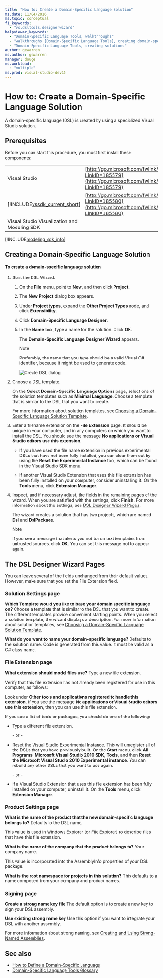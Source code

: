 ```yaml
---
title: "How to: Create a Domain-Specific Language Solution"
ms.date: 11/04/2016
ms.topic: conceptual
f1_keywords:
  - "vs.dsltools.designerwizard"
helpviewer_keywords:
  - "Domain-Specific Language Tools, walkthroughs"
  - "walkthroughs [Domain-Specific Language Tools], creating domain-specific language"
  - "Domain-Specific Language Tools, creating solutions"
author: gewarren
ms.author: gewarren
manager: douge
ms.workload:
  - "multiple"
ms.prod: visual-studio-dev15
---
```

# How to: Create a Domain-Specific Language Solution
A domain-specific language (DSL) is created by using a specialized Visual Studio solution.

## Prerequisites
 Before you can start this procedure, you must first install these components:


| | |
|-|-|
| Visual Studio | [http://go.microsoft.com/fwlink/?LinkID=185579](http://go.microsoft.com/fwlink/?LinkID=185579) |
| [!INCLUDE[vssdk_current_short](../modeling/includes/vssdk_current_short_md.md)] | [http://go.microsoft.com/fwlink/?LinkID=185580](http://go.microsoft.com/fwlink/?LinkID=185580) |
| Visual Studio Visualization and Modeling SDK | |

[!INCLUDE[modeling_sdk_info](includes/modeling_sdk_info.md)]


## Creating a Domain-Specific Language Solution

#### To create a domain-specific language solution

1. Start the DSL Wizard.

   1. On the **File** menu, point to **New**, and then click **Project**.

   2. The **New Project** dialog box appears.

   3. Under **Project types**, expand the **Other Project Types** node, and click **Extensibility**.

   4. Click **Domain-Specific Language Designer**.

   5. In the **Name** box, type a name for the solution. Click **OK**.

       The **Domain-Specific Language Designer Wizard** appears.

      > [!NOTE]
      >  Preferably, the name that you type should be a valid Visual C# identifier, because it might be used to generate code.

      ![Create DSL dialog](../modeling/media/create_dsldialog.png)

2. Choose a DSL template.

    On the **Select Domain-Specific Language Options** page, select one of the solution templates such as **Minimal Language**. Choose a template that is similar to the DSL that you want to create.

    For more information about solution templates, see [Choosing a Domain-Specific Language Solution Template](../modeling/choosing-a-domain-specific-language-solution-template.md).

3. Enter a filename extension on the **File Extension** page. It should be unique in your computer, and in any computers on which you want to install the DSL. You should see the message **No applications or Visual Studio editors use this extension**.

   -   If you have used the file name extension in previous experimental DSLs that have not been fully installed, you can clear them out by using the **Reset the Experimental Instance** tool, which can be found in the Visual Studio SDK menu.

   -   If another Visual Studio Extension that uses this file extension has been fully installed on your computer, consider uninstalling it. On the **Tools** menu, click **Extension Manager**.

4. Inspect, and if necessary adjust, the fields in the remaining pages of the wizard. When you are satisfied with the settings, click **Finish**. For more information about the settings, see [DSL Designer Wizard Pages](#settings).

    The wizard creates a solution that has two projects, which are named **Dsl** and **DslPackage**.

   > [!NOTE]
   >  If you see a message that alerts you not to run text templates from untrusted sources, click **OK**. You can set this message not to appear again.

## <a name="settings"></a> The DSL Designer Wizard Pages
 You can leave several of the fields unchanged from their default values. However, make sure that you set the File Extension field.

### Solution Settings page
 **Which Template would you like to base your domain specific language on?**
 Choose a template that is similar to the DSL that you want to create. The different templates provide convenient starting points. When you select a solution template, the wizard displays a description. For more information about solution templates, see [Choosing a Domain-Specific Language Solution Template](../modeling/choosing-a-domain-specific-language-solution-template.md).

 **What do you want to name your domain-specific language?**
 Defaults to the solution name. Code is generated from this value. It must be valid as a C# class name.

### File Extension page
 **What extension should model files use?**
 Type a new file extension.

 Verify that this file extension has not already been registered for use in this computer, as follows:

 Look under **Other tools and applications registered to handle this extension**. If you see the message **No applications or Visual Studio editors use this extension**, then you can use this file extension.

 If you see a list of tools or packages, you should do one of the following:

-   Type a different file extension.

     \- or -

-   Reset the Visual Studio Experimental Instance. This will unregister all of the DSLs that you have previously built. On the **Start** menu, click **All Programs**, **Microsoft Visual Studio 2010 SDK**, **Tools**, and then **Reset the Microsoft Visual Studio 2010 Experimental instance**. You can rebuild any other DSLs that you want to use again.

     \- or -

-   If a Visual Studio Extension that uses this file extension has been fully installed on your computer, uninstall it. On the **Tools** menu, click **Extension Manager**.

### Product Settings page
 **What is the name of the product that the new domain-specific language belongs to?**
 Defaults to the DSL name.

 This value is used in Windows Explorer (or File Explorer) to describe files that have this file extension.

 **What is the name of the company that the product belongs to?**
 Your company name.

 This value is incorporated into the AssemblyInfo properties of your DSL package.

 **What is the root namespace for projects in this solution?**
 This defaults to a name composed from your company and product names.

### Signing page
 **Create a strong name key file**
 The default option is to create a new key to sign your DSL assembly.

 **Use existing strong name key**
 Use this option if you want to integrate your DSL with another assembly.

 For more information about strong naming, see [Creating and Using Strong-Named Assemblies](http://go.microsoft.com/fwlink/?LinkId=186073).

## See also

- [How to Define a Domain-Specific Language](../modeling/how-to-define-a-domain-specific-language.md)
- [Domain-Specific Language Tools Glossary](https://msdn.microsoft.com/ca5e84cb-a315-465c-be24-76aa3df276aa)

